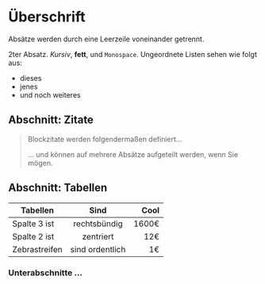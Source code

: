 # Überschrift

Absätze werden durch eine Leerzeile voneinander getrennt.

2ter Absatz. *Kursiv*, **fett**, und `Monospace`.
Ungeordnete Listen sehen wie folgt aus:

* dieses
* jenes
* und noch weiteres

## Abschnitt: Zitate

> Blockzitate werden
> folgendermaßen definiert...
>
> ... und können auf mehrere Absätze
> aufgeteilt werden, wenn Sie mögen.

## Abschnitt: Tabellen

| Tabellen      |       Sind       |  Cool |
| ------------- |:----------------:| -----:|
| Spalte 3 ist  | rechtsbündig     | 1600€ |
| Spalte 2 ist  | zentriert        |   12€ |
| Zebrastreifen | sind ordentlich  |    1€ |

### Unterabschnitte ...
